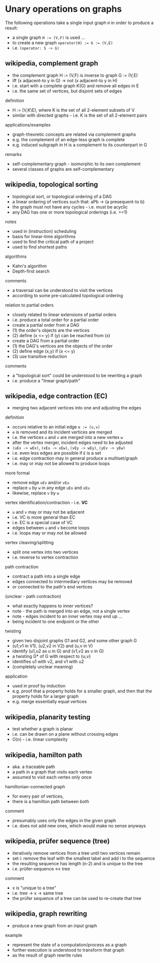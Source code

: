 
<!-- ======================================================================= -->
# Unary operations on graphs

The following operations take a single input graph `H`
in order to produce a result:

* a single graph `H := (V,F)` is used ...
* to create a new graph `operator(H) := G := (V,E)`
* i.e. `(operator: S -> G)`

<!-- ======================================================================= -->
## wikipedia, complement graph

* the complement graph H := (V,F) is inverse to graph G := (V,E)
* iff (x adjacent-to y in G) -> not (x adjacent-to y in H)
* i.e. start with a complete graph K(G) and remove all edges in E
* i.e. the same set of vertices, but disjoint sets of edges

definition

* H := (V,K\E), where K is the set of all 2-element subsets of V
* similar with directed graphs - i.e. K is the set of all 2-element pairs

applications/examples

* graph-theoretic concepts are related via complement graphs
* e.g. the complement of an edge-less graph is complete
* e.g. induced subgraph in H is a complement to its counterpart in G

remarks

* self-complementary graph - isomorphic to its own complement
* several classes of graphs are self-complementary

<!-- ======================================================================= -->
## wikipedia, topological sorting

* topological sort, or topological ordering of a DAG
* a linear ordering of vertices such that: aPb -> (a presequent-to b)
* the graph must not have any cycles - i.e. must be acyclic
* any DAG has one or more topological orderings (i.e. >=1)

notes

* used in (instruction) scheduling
* basis for linear-time algorithms
* used to find the critical path of a project
* used to find shortest paths

algorithms

* Kahn's algorithm
* Depth-first search

comments

* a traversal can be understood to visit the vertices
* according to some pre-calculated topological ordering

relation to partial orders

* closely related to linear extensions of partial orders
* i.e. produce a total order for a partial order
* create a partial order from a DAG
* (1) the order's objects are the vertices
* (2) define (x <= y) if (y) can be reached from (x)
* create a DAG from a partial order
* (1) the DAG's vertices are the objects of the order
* (2) define edge (x,y) if (x <= y)
* (3) use transitive reduction

comments

* a "topological sort" could be understood to be rewriting a graph
* i.e. produce a "linear graph/path"

<!-- ======================================================================= -->
## wikipedia, edge contraction (EC)

* merging two adjacent vertices into one and adjusting the edges

definition

* occurs relative to an initial edge `e := (u,v)`
* `e` is removed and its incident vertices are merged
* i.e. the vertices `u` and `v` are merged into a new vertex `w`
* after the vertex merger, incident edges need to be adjusted
* `(uEx -> wEx)`, `(xEu -> xEw)`, `(vEy -> wEy)`, `(yEv -> yEw)`
* i.e. even less edges are possible if `E` is a set
* i.e. edge contraction may in general produce a multiset/graph
* i.e. may or may not be allowed to produce loops

more formal

* remove edge `uEv` and/or `vEu`
* replace `u` by `w` in any edge `uEx` and `xEu`
* likewise, replace `v` by `w`

vertex identification/contraction - i.e. **VC**

* `u` and `v` may or may not be adjacent
* i.e. VC is more general than EC
* i.e. EC is a special case of VC
* edges between `u` and `v` become loops
* i.e. loops may or may not be allowed

vertex cleaving/splitting

* split one vertex into two vertices
* i.e. reverse to vertex contraction

path contraction

* contract a path into a single edge
* edges connected to intermediary vertices may be removed
* or connected to the path's end vertices

(unclear - path contraction)

* what exactly happens to inner vertices?
* note - the path is merged into an edge, not a single vertex
* note - edges incident to an inner vertex may end up ...
* being incident to one endpoint or the other

twisting

* given two disjoint graphs G1 and G2, and some other graph G
* (u1,v1 in V1), (u2,v2 in V2) and (u,v in V)
* identify (u1,u2 as u in G) and (v1,v2 as v in G)
* a twisting G* of G with respect to {u,v}
* identifies u1 with v2, and v1 with u2
* (completely unclear meaning)

application

* used in proof by induction
* e.g. proof that a property holds for a smaller graph,
  and then that the property holds for a larger graph
* e.g. merge essentially equal vertices

<!-- ======================================================================= -->
## wikipedia, planarity testing

* test whether a graph is planar
* i.e. can be drawn on a plane without crossing edges
* O(n) - i.e. linear complexity

<!-- ======================================================================= -->
## wikipedia, hamilton path

* aka. a traceable path
* a path in a graph that visits each vertex
* assumed to visit each vertex only once

hamiltonian-connected graph

* for every pair of vertices,
* there is a hamilton path between both

comment

* presumably uses only the edges in the given graph
* i.e. does not add new ones, which would make no sense anyways

<!-- ======================================================================= -->
## wikipedia, prüfer sequence (tree)

* iteratively remove vertices from a tree until two vertices remain
* set i: remove the leaf with the smallest label and add i to the sequence
* the resulting sequence has length (n-2) and is unique to the tree
* i.e. prüfer-sequence <-> tree

comment

* x is "unique to a tree"
* i.e. tree -> x -> same tree
* the prüfer sequence of a tree can be used to re-create that tree

<!-- ======================================================================= -->
## wikipedia, graph rewriting

* produce a new graph from an input graph

example

* represent the state of a computation/process as a graph
* further execution is understood to transform that graph
* as the result of graph rewrite rules
